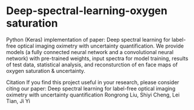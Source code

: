 # Deep-spectral-learning-oxygen saturation

Python (Keras) implementation of paper: 
Deep	spectral	learning	for	label-free	optical	imaging	oximetry	with	uncertainty	quantification. 
We provide models (a fully connected neural network and a convolutional neural network) with pre-trained weights, input spectra for model training, results of test data, statistical analysis, and reconsturction of en face maps of oxygen saturation & uncertainty.

Citation
If you find this project useful in your research, please consider citing our paper:
Deep	spectral	learning	for	label-free	optical	imaging	oximetry	with	uncertainty	quantification
Rongrong	Liu, Shiyi	Cheng, Lei Tian, Ji	Yi
